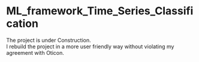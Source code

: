 # ML_framework_Time_Series_Classification
The project is under Construction.\
I rebuild the project in a more user friendly way
without violating my agreement with Oticon.